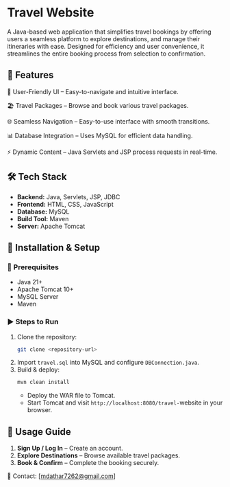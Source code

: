 # Travel Website

A Java-based web application that simplifies travel bookings by offering users a seamless platform to explore destinations, and manage their itineraries with ease. Designed for efficiency and user convenience, it streamlines the entire booking process from selection to confirmation.

## 🚀 Features

🎨 User-Friendly UI – Easy-to-navigate and intuitive interface.

🏖️ Travel Packages – Browse and book various travel packages.

🌐 Seamless Navigation – Easy-to-use interface with smooth transitions.

📊 Database Integration – Uses MySQL for efficient data handling.

⚡ Dynamic Content – Java Servlets and JSP process requests in real-time.

## 🛠 Tech Stack

- **Backend:** Java, Servlets, JSP, JDBC
- **Frontend:** HTML, CSS, JavaScript
- **Database:** MySQL
- **Build Tool:** Maven
- **Server:** Apache Tomcat

## 🚀 Installation & Setup

### 📌 Prerequisites

- Java 21+
- Apache Tomcat 10+
- MySQL Server
- Maven

### ▶️ Steps to Run

1. Clone the repository:
   ```sh
   git clone <repository-url>
   ```
2. Import `travel.sql` into MySQL and configure `DBConnection.java`.
3. Build & deploy:
   ```sh
   mvn clean install
   ```
   - Deploy the WAR file to Tomcat.
   - Start Tomcat and visit `http://localhost:8080/travel-`website in your browser.

## 📖 Usage Guide

1. **Sign Up / Log In** – Create an account.
2. **Explore Destinations** – Browse available travel packages.
3. **Book & Confirm** – Complete the booking securely.

📩 Contact: [[mdathar7262@gmail.com](mailto\:mdathar7262@gmail.com)]

